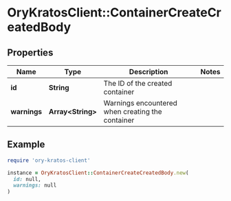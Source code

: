 # OryKratosClient::ContainerCreateCreatedBody

## Properties

| Name | Type | Description | Notes |
| ---- | ---- | ----------- | ----- |
| **id** | **String** | The ID of the created container |  |
| **warnings** | **Array&lt;String&gt;** | Warnings encountered when creating the container |  |

## Example

```ruby
require 'ory-kratos-client'

instance = OryKratosClient::ContainerCreateCreatedBody.new(
  id: null,
  warnings: null
)
```

